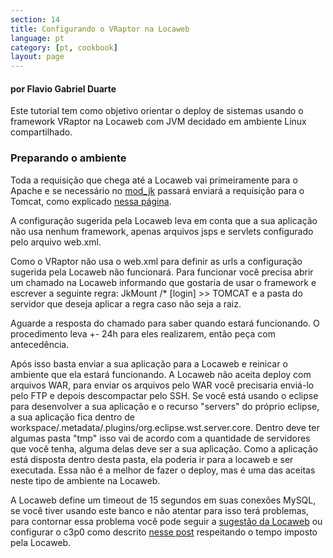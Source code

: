 ```yaml
---
section: 14
title: Configurando o VRaptor na Locaweb
language: pt
category: [pt, cookbook]
layout: page
---
```


<h4>por Flavio Gabriel Duarte</h4>

Este tutorial tem como objetivo orientar o deploy de sistemas usando o framework VRaptor na Locaweb com JVM decidado em ambiente Linux compartilhado.

<h3>Preparando o ambiente</h3>

Toda a requisição que chega até a Locaweb vai primeiramente para o Apache e se necessário no <a href="http://en.wikipedia.org/wiki/Mod_jk">mod_jk</a> passará enviará a requisição para o Tomcat, como explicado <a href="http://wiki.locaweb.com.br/pt-br/Tomcat_integrado_com_o_Apache">nessa página</a>.

A configuração sugerida pela Locaweb leva em conta que a sua aplicação não usa nenhum framework, apenas arquivos jsps e servlets configurado pelo arquivo web.xml.

Como o VRaptor não usa o web.xml para definir as urls a configuração sugerida pela Locaweb não funcionará. Para funcionar você precisa abrir um chamado na Locaweb informando que gostaria de usar o framework e escrever a seguinte regra: JkMount /* [login] >> TOMCAT e a pasta do servidor que deseja aplicar a regra caso não seja a raiz.

Aguarde a resposta do chamado para saber quando estará funcionando. O procedimento leva +- 24h para eles realizarem, então peça com antecedência.

Após isso basta enviar a sua aplicação para a Locaweb e reinicar o ambiente que ela estará funcionando. A Locaweb não aceita deploy com arquivos WAR, para enviar os arquivos pelo WAR você precisaria enviá-lo pelo FTP e depois descompactar pelo SSH. Se você está usando o eclipse para desenvolver a sua aplicação e o recurso "servers" do próprio eclipse, a sua aplicação fica dentro de workspace/.metadata/.plugins/org.eclipse.wst.server.core. Dentro deve ter algumas pasta "tmp" isso vai de acordo com a quantidade de servidores que você tenha, alguma delas deve ser a sua aplicação. Como a aplicação está disposta dentro desta pasta, ela poderia ir para a locaweb e ser executada. Essa não é a melhor de fazer o deploy, mas é uma das aceitas neste tipo de ambiente na Locaweb.

A Locaweb define um timeout de 15 segundos em suas conexões MySQL, se você tiver usando este banco e não atentar para isso terá problemas, para contornar essa problema você pode seguir a <a href="http://wiki.locaweb.com.br/pt-br/Resolvendo_Problemas_Conex%C3%A3o_JAVA_com_MYSQL">sugestão da Locaweb</a> ou configurar o c3p0 como descrito <a href="http://blog.caelum.com.br/2009/10/19/a-java-net-socketexception-broken-pipe/">nesse post</a> respeitando o tempo imposto pela Locaweb.
